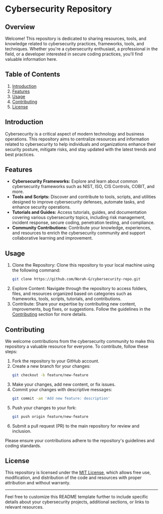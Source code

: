 # Cybersecurity Repository

## Overview

Welcome! This repository is dedicated to sharing resources, tools, and knowledge related to cybersecurity practices, frameworks, tools, and techniques. Whether you're a cybersecurity enthusiast, a professional in the field, or a developer interested in secure coding practices, you'll find valuable information here.

## Table of Contents

1. [Introduction](#introduction)
2. [Features](#features)
3. [Usage](#usage)
4. [Contributing](#contributing)
5. [License](#license)

## Introduction

Cybersecurity is a critical aspect of modern technology and business operations. This repository aims to centralize resources and information related to cybersecurity to help individuals and organizations enhance their security posture, mitigate risks, and stay updated with the latest trends and best practices.

## Features

- **Cybersecurity Frameworks:** Explore and learn about common cybersecurity frameworks such as NIST, ISO, CIS Controls, COBIT, and more.
- **Tools and Scripts:** Discover and contribute to tools, scripts, and utilities designed to improve cybersecurity defenses, automate tasks, and enhance security operations.
- **Tutorials and Guides:** Access tutorials, guides, and documentation covering various cybersecurity topics, including risk management, incident response, secure coding, penetration testing, and compliance.
- **Community Contributions:** Contribute your knowledge, experiences, and resources to enrich the cybersecurity community and support collaborative learning and improvement.

## Usage

1. Clone the Repository: Clone this repository to your local machine using the following command:
   ```bash
   git clone https://github.com/Norah-G/cybersecurity-repo.git
   ```
2. Explore Content: Navigate through the repository to access folders, files, and resources organized based on categories such as frameworks, tools, scripts, tutorials, and contributions.
3. Contribute: Share your expertise by contributing new content, improvements, bug fixes, or suggestions. Follow the guidelines in the [Contributing](#contributing) section for more details.

## Contributing

We welcome contributions from the cybersecurity community to make this repository a valuable resource for everyone. To contribute, follow these steps:

1. Fork the repository to your GitHub account.
2. Create a new branch for your changes:
   ```bash
   git checkout -b feature/new-feature
   ```
3. Make your changes, add new content, or fix issues.
4. Commit your changes with descriptive messages:
   ```bash
   git commit -am 'Add new feature: description'
   ```
5. Push your changes to your fork:
   ```bash
   git push origin feature/new-feature
   ```
6. Submit a pull request (PR) to the main repository for review and inclusion.

Please ensure your contributions adhere to the repository's guidelines and coding standards.

## License

This repository is licensed under the [MIT License](LICENSE), which allows free use, modification, and distribution of the code and resources with proper attribution and without warranty.

---

Feel free to customize this README template further to include specific details about your cybersecurity projects, additional sections, or links to relevant resources.
